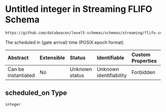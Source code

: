 # Untitled integer in Streaming FLIFO Schema

```txt
https://github.com/databeacon/level5-schemas/schemas/streaming/flifo.schema.json#/properties/scheduled_on
```

The scheduled in (gate arrival) time (POSIX epoch format)

| Abstract            | Extensible | Status         | Identifiable            | Custom Properties | Additional Properties | Access Restrictions | Defined In                                                                          |
| :------------------ | :--------- | :------------- | :---------------------- | :---------------- | :-------------------- | :------------------ | :---------------------------------------------------------------------------------- |
| Can be instantiated | No         | Unknown status | Unknown identifiability | Forbidden         | Allowed               | none                | [flifo.schema.json\*](../../out/streaming/flifo.schema.json "open original schema") |

## scheduled\_on Type

`integer`
